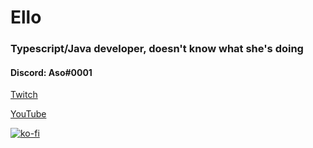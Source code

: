 # Ello

### Typescript/Java developer, doesn't know what she's doing

#### Discord: Aso#0001

[Twitch](https://twitch.tv/asodesu_)

[YouTube](https://www.youtube.com/channel/UC8-WzCWvZJMYRuuTcChzjJw)

[![ko-fi](https://ko-fi.com/img/githubbutton_sm.svg)](https://ko-fi.com/S6S33TC0C)
